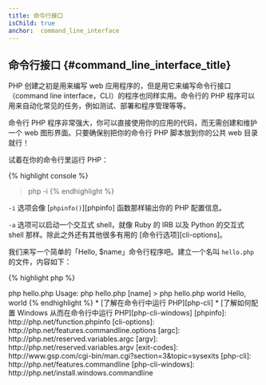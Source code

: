 ```yaml
---
title: 命令行接口
isChild: true
anchor:  command_line_interface
---
```


## 命令行接口 {#command_line_interface_title}

PHP 创建之初是用来编写 web 应用程序的，但是用它来编写命令行接口（command line interface，CLI）的程序也同样实用。命令行的 PHP 程序可以用来自动化常见的任务，例如测试、部署和程序管理等等。

命令行 PHP 程序非常强大，你可以直接使用你的应用的代码，而无需创建和维护一个 web 图形界面。只要确保别把你的命令行 PHP 脚本放到你的公共 web 目录就行！

试着在你的命令行里运行 PHP：

{% highlight console %}
> php -i
{% endhighlight %}

`-i` 选项会像 [`phpinfo()`][phpinfo] 函数那样输出你的 PHP 配置信息。

`-a` 选项可以启动一个交互式 shell，就像 Ruby 的 IRB 以及 Python 的交互式 shell 那样。除此之外还有其他很多有用的 [命令行选项][cli-options]。

我们来写一个简单的「Hello, $name」命令行程序吧。建立一个名叫 `hello.php` 的文件，内容如下：

{% highlight php %}
<?php
if ($argc !== 2) {
    echo "Usage: php hello.php [name].\n";
    exit(1);
}
$name = $argv[1];
echo "Hello, $name\n";
{% endhighlight %}

PHP 会基于你运行脚本时提供的参数建立两个特殊的变量。[`$argc`][argc] 是一个整数，表示参数的**个数**，而 [`$argv`][argv] 则是一个数组，其中包含每一个参数的**值**。第一个参数永远都是你的 PHP 脚本文件的名字，在这里就是 `hello.php`。

`exit()` 与一个非 0 数字搭配使用，可以告诉 shell 这个命令执行失败了。常用的退出代码可以在[这里][exit-codes]找到。

要在运行上面的脚本，在命令行中输入：

{% highlight console %}
> php hello.php
Usage: php hello.php [name]
> php hello.php world
Hello, world
{% endhighlight %}


 * [了解在命令行中运行 PHP][php-cli]
 * [了解如何配置 Windows 从而在命令行中运行 PHP][php-cli-windows]


[phpinfo]: http://php.net/function.phpinfo
[cli-options]: http://php.net/features.commandline.options
[argc]: http://php.net/reserved.variables.argc
[argv]: http://php.net/reserved.variables.argv
[exit-codes]: http://www.gsp.com/cgi-bin/man.cgi?section=3&amp;topic=sysexits
[php-cli]: http://php.net/features.commandline
[php-cli-windows]: http://php.net/install.windows.commandline
